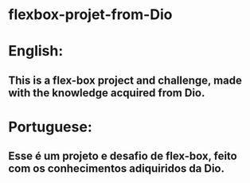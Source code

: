 # flexbox-projet-from-Dio
# English:
## This is a flex-box project and challenge, made with the knowledge acquired from Dio.
# Portuguese:
## Esse é um projeto e desafio de flex-box, feito com os conhecimentos adiquiridos da Dio.
